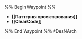 %% Begin Waypoint %%
- **[[Паттерны проектирования]]**
- **[[CleanCode]]**

%% End Waypoint %%
#DesNArch